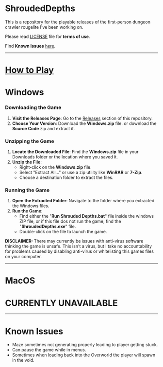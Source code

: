# ShroudedDepths

This is a repository for the playable releases of the first-person dungeon crawler rougelite I've been working on.

Please read [LICENSE](/LICENSE.md) file for **terms of use**.

Find **Known Issues** [here](#known-issues).

---

# <u>**How to Play**</u>

# Windows

### Downloading the Game

1. **Visit the Releases Page**: Go to the [Releases](https://github.com/KyanberuNoKage/ShroudedDepths/releases) section of this repository.
2. **Choose Your Version**: Download the **Windows.zip** file. or download the **Source Code** zip and extract it.

### Unzipping the Game

1. **Locate the Downloaded File**: Find the **Windows.zip** file in your Downloads folder or the location where you saved it.
2. **Unzip the File**:
   - Right-click on the **Windows.zip** file.
   - Select "Extract All..." or use a zip utility like **WinRAR** or **7-Zip**.
   - Choose a destination folder to extract the files.

### Running the Game

1. **Open the Extracted Folder**: Navigate to the folder where you extracted the Windows files.
2. **Run the Game**:
   - Find either the "**Run Shrouded Depths.bat**" file inside the windows ZIP file, or if this file dos not run the game, find the "**ShroudedDepths.exe**" file.
   - Double-click on the file to launch the game.

**DISCLAIMER:** There may currently be issues with anti-virus software thinking the game is unsafe. This isn't a virus, but I take no accountability for problems caused by disabling anti-virus or whitelisting this games files on your computer.

---

# MacOS

# CURRENTLY UNAVAILABLE

---

# Known Issues

- Maze sometimes not generating properly leading to player getting stuck.
- Can pause the game while in menus.
- Sometimes when loading back into the Overworld the player will spawn in the void.